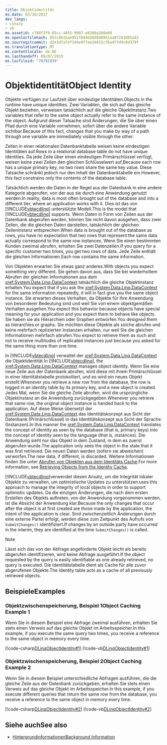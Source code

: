 ```yaml
---
title: Objektidentität
ms.date: 03/30/2017
dev_langs:
- csharp
- vb
ms.assetid: c788f2f9-65cc-4455-9907-e8388a268e00
ms.openlocfilehash: 053c861bae951f044d30d048951aa072b3d85a42
ms.sourcegitcommit: d2e1dfa7ef2d4e9ffae3d431cf6a4ffd9c8d378f
ms.translationtype: MT
ms.contentlocale: de-DE
ms.lasthandoff: 09/07/2019
ms.locfileid: "70792939"
---
```

# <a name="object-identity"></a><span data-ttu-id="f11ca-102">Objektidentität</span><span class="sxs-lookup"><span data-stu-id="f11ca-102">Object Identity</span></span>
<span data-ttu-id="f11ca-103">Objekte verfügen zur Laufzeit über eindeutige Identitäten.</span><span class="sxs-lookup"><span data-stu-id="f11ca-103">Objects in the runtime have unique identities.</span></span> <span data-ttu-id="f11ca-104">Zwei Variablen, die sich auf das gleiche Objekt beziehen, verweisen tatsächlich auf die gleiche Objektinstanz.</span><span class="sxs-lookup"><span data-stu-id="f11ca-104">Two variables that refer to the same object actually refer to the same instance of the object.</span></span> <span data-ttu-id="f11ca-105">Aufgrund dieser Tatsache sind Änderungen, die Sie über einen Pfad durch eine Variable vornehmen, sofort über die andere Variable sichtbar.</span><span class="sxs-lookup"><span data-stu-id="f11ca-105">Because of this fact, changes that you make by way of a path through one variable are immediately visible through the other.</span></span>  
  
 <span data-ttu-id="f11ca-106">Zeilen in einer relationalen Datenbanktabelle weisen keine eindeutigen Identitäten auf.</span><span class="sxs-lookup"><span data-stu-id="f11ca-106">Rows in a relational database table do not have unique identities.</span></span> <span data-ttu-id="f11ca-107">Da jede Zeile über einen eindeutigen Primärschlüssel verfügt, weisen keine zwei Zeilen den gleichen Schlüsselwert auf.</span><span class="sxs-lookup"><span data-stu-id="f11ca-107">Because each row has a unique primary key, no two rows share the same key value.</span></span> <span data-ttu-id="f11ca-108">Diese Tatsache schränkt jedoch nur den Inhalt der Datenbanktabelle ein.</span><span class="sxs-lookup"><span data-stu-id="f11ca-108">However, this fact constrains only the contents of the database table.</span></span>  
  
 <span data-ttu-id="f11ca-109">Tatsächlich werden die Daten in der Regel aus der Datenbank in eine andere Kategorie abgerufen, von der aus sie durch eine Anwendung genutzt werden.</span><span class="sxs-lookup"><span data-stu-id="f11ca-109">In reality, data is most often brought out of the database and into a different tier, where an application works with it.</span></span> <span data-ttu-id="f11ca-110">Dies ist das von [!INCLUDE[vbtecdlinq](../../../../../../includes/vbtecdlinq-md.md)] unterstützte Modell.</span><span class="sxs-lookup"><span data-stu-id="f11ca-110">This is the model that [!INCLUDE[vbtecdlinq](../../../../../../includes/vbtecdlinq-md.md)] supports.</span></span> <span data-ttu-id="f11ca-111">Wenn Daten in Form von Zeilen aus der Datenbank abgerufen werden, können Sie nicht davon ausgehen, dass zwei Zeilen, die die gleichen Daten darstellen, tatsächlich der gleichen Zeileninstanz entsprechen.</span><span class="sxs-lookup"><span data-stu-id="f11ca-111">When data is brought out of the database as rows, you have no expectation that two rows that represent the same data actually correspond to the same row instances.</span></span> <span data-ttu-id="f11ca-112">Wenn Sie einen bestimmten Kunden zweimal abrufen, erhalten Sie zwei Datenzeilen.</span><span class="sxs-lookup"><span data-stu-id="f11ca-112">If you query for a specific customer two times, you get two rows of data.</span></span> <span data-ttu-id="f11ca-113">Jede Zeile enthält die gleichen Informationen.</span><span class="sxs-lookup"><span data-stu-id="f11ca-113">Each row contains the same information.</span></span>  
  
 <span data-ttu-id="f11ca-114">Von Objekten erwarten Sie etwas ganz anderes.</span><span class="sxs-lookup"><span data-stu-id="f11ca-114">With objects you expect something very different.</span></span> <span data-ttu-id="f11ca-115">Sie gehen davon aus, dass Sie bei wiederholtem Abrufen der gleichen Informationen aus dem <xref:System.Data.Linq.DataContext> tatsächlich die gleiche Objektinstanz erhalten.</span><span class="sxs-lookup"><span data-stu-id="f11ca-115">You expect that if you ask the <xref:System.Data.Linq.DataContext> for the same information repeatedly, it will in fact give you the same object instance.</span></span> <span data-ttu-id="f11ca-116">Sie erwarten dieses Verhalten, da Objekte für Ihre Anwendung von besonderer Bedeutung sind und weil Sie von einem objektgemäßen Verhalten ausgehen.</span><span class="sxs-lookup"><span data-stu-id="f11ca-116">You expect this behavior because objects have special meaning for your application and you expect them to behave like objects.</span></span> <span data-ttu-id="f11ca-117">Sie haben sie als Hierarchien oder Graphen entworfen.</span><span class="sxs-lookup"><span data-stu-id="f11ca-117">You designed them as hierarchies or graphs.</span></span> <span data-ttu-id="f11ca-118">Sie möchten diese Objekte als solche abrufen und keine mehrfach replizierten Instanzen erhalten, nur weil Sie die gleichen Informationen mehrfach abrufen.</span><span class="sxs-lookup"><span data-stu-id="f11ca-118">You expect to retrieve them as such and not to receive multitudes of replicated instances just because you asked for the same thing more than one time.</span></span>  
  
 <span data-ttu-id="f11ca-119">In [!INCLUDE[vbtecdlinq](../../../../../../includes/vbtecdlinq-md.md)] verwaltet der <xref:System.Data.Linq.DataContext> die Objektidentität.</span><span class="sxs-lookup"><span data-stu-id="f11ca-119">In [!INCLUDE[vbtecdlinq](../../../../../../includes/vbtecdlinq-md.md)], the <xref:System.Data.Linq.DataContext> manages object identity.</span></span> <span data-ttu-id="f11ca-120">Wenn Sie eine neue Zeile aus der Datenbank abrufen, wird diese mit ihrem Primärschlüssel in einer Identitätstabelle protokolliert, und es wird ein neues Objekt erstellt.</span><span class="sxs-lookup"><span data-stu-id="f11ca-120">Whenever you retrieve a new row from the database, the row is logged in an identity table by its primary key, and a new object is created.</span></span> <span data-ttu-id="f11ca-121">Jedes Mal, wenn Sie die gleiche Zeile abrufen, wird die ursprüngliche Objektinstanz an die Anwendung zurückgegeben.</span><span class="sxs-lookup"><span data-stu-id="f11ca-121">Whenever you retrieve that same row, the original object instance is handed back to the application.</span></span> <span data-ttu-id="f11ca-122">Auf diese Weise übersetzt der <xref:System.Data.Linq.DataContext> das Identitätskonzept aus Sicht der Datenbank (Primärschlüssel) in das Identitätskonzept aus Sicht der Sprache (Instanzen).</span><span class="sxs-lookup"><span data-stu-id="f11ca-122">In this manner the <xref:System.Data.Linq.DataContext> translates the concept of identity as seen by the database (that is, primary keys) into the concept of identity seen by the language (that is, instances).</span></span> <span data-ttu-id="f11ca-123">Die Anwendung sieht nur das Objekt in dem Zustand, in dem es zuerst abgerufen wurde.</span><span class="sxs-lookup"><span data-stu-id="f11ca-123">The application only sees the object in the state that it was first retrieved.</span></span> <span data-ttu-id="f11ca-124">Die neuen Daten werden (sofern sie abweichen) verworfen.</span><span class="sxs-lookup"><span data-stu-id="f11ca-124">The new data, if different, is discarded.</span></span> <span data-ttu-id="f11ca-125">Weitere Informationen finden Sie unter [Abrufen von Objekten aus dem Identitäts Cache](retrieving-objects-from-the-identity-cache.md).</span><span class="sxs-lookup"><span data-stu-id="f11ca-125">For more information, see [Retrieving Objects from the Identity Cache](retrieving-objects-from-the-identity-cache.md).</span></span>  
  
 [!INCLUDE[vbtecdlinq](../../../../../../includes/vbtecdlinq-md.md)]<span data-ttu-id="f11ca-126">verwendet diesen Ansatz, um die Integrität lokaler Objekte zu verwalten, um optimistische Updates zu unterstützen.</span><span class="sxs-lookup"><span data-stu-id="f11ca-126">uses this approach to manage the integrity of local objects in order to support optimistic updates.</span></span> <span data-ttu-id="f11ca-127">Da die einzigen Änderungen, die nach dem ersten Erstellen des Objekts auftreten, von der Anwendung vorgenommen werden, ist die Absicht der Anwendung klar.</span><span class="sxs-lookup"><span data-stu-id="f11ca-127">Because the only changes that occur after the object is at first created are those made by the application, the intent of the application is clear.</span></span> <span data-ttu-id="f11ca-128">Sind zwischenzeitlich Änderungen durch eine externe Partei erfolgt, werden diese zum Zeitpunkt des Aufrufs von `SubmitChanges()` identifiziert.</span><span class="sxs-lookup"><span data-stu-id="f11ca-128">If changes by an outside party have occurred in the interim, they are identified at the time `SubmitChanges()` is called.</span></span>  
  
> [!NOTE]
> <span data-ttu-id="f11ca-129">Lässt sich das von der Abfrage angeforderte Objekt leicht als bereits abgerufen identifizieren, wird keine Abfrage ausgeführt.</span><span class="sxs-lookup"><span data-stu-id="f11ca-129">If the object requested by the query is easily identifiable as one already retrieved, no query is executed.</span></span> <span data-ttu-id="f11ca-130">Die Identitätstabelle dient als Cache für alle zuvor abgerufenen Objekte.</span><span class="sxs-lookup"><span data-stu-id="f11ca-130">The identity table acts as a cache of all previously retrieved objects.</span></span>  
  
## <a name="examples"></a><span data-ttu-id="f11ca-131">Beispiele</span><span class="sxs-lookup"><span data-stu-id="f11ca-131">Examples</span></span>  
  
### <a name="object-caching-example-1"></a><span data-ttu-id="f11ca-132">Objektzwischenspeicherung, Beispiel 1</span><span class="sxs-lookup"><span data-stu-id="f11ca-132">Object Caching Example 1</span></span>  
 <span data-ttu-id="f11ca-133">Wenn Sie in diesem Beispiel eine Abfrage zweimal ausführen, erhalten Sie stets einen Verweis auf das gleiche Objekt im Arbeitsspeicher.</span><span class="sxs-lookup"><span data-stu-id="f11ca-133">In this example, if you execute the same query two times, you receive a reference to the same object in memory every time.</span></span>  
  
 [!code-csharp[DLinqObjectIdentity#1](../../../../../../samples/snippets/csharp/VS_Snippets_Data/DLinqObjectIdentity/cs/Program.cs#1)]
 [!code-vb[DLinqObjectIdentity#1](../../../../../../samples/snippets/visualbasic/VS_Snippets_Data/DLinqObjectIdentity/vb/Module1.vb#1)]  
  
### <a name="object-caching-example-2"></a><span data-ttu-id="f11ca-134">Objektzwischenspeicherung, Beispiel 2</span><span class="sxs-lookup"><span data-stu-id="f11ca-134">Object Caching Example 2</span></span>  
 <span data-ttu-id="f11ca-135">Wenn Sie in diesem Beispiel unterschiedliche Abfragen ausführen, die die gleiche Zeile aus der Datenbank zurückgeben, erhalten Sie stets einen Verweis auf das gleiche Objekt im Arbeitsspeicher.</span><span class="sxs-lookup"><span data-stu-id="f11ca-135">In this example, if you execute different queries that return the same row from the database, you receive a reference to the same object in memory every time.</span></span>  
  
 [!code-csharp[DLinqObjectIdentity#2](../../../../../../samples/snippets/csharp/VS_Snippets_Data/DLinqObjectIdentity/cs/Program.cs#2)]
 [!code-vb[DLinqObjectIdentity#2](../../../../../../samples/snippets/visualbasic/VS_Snippets_Data/DLinqObjectIdentity/vb/Module1.vb#2)]  
  
## <a name="see-also"></a><span data-ttu-id="f11ca-136">Siehe auch</span><span class="sxs-lookup"><span data-stu-id="f11ca-136">See also</span></span>

- [<span data-ttu-id="f11ca-137">Hintergrundinformationen</span><span class="sxs-lookup"><span data-stu-id="f11ca-137">Background Information</span></span>](background-information.md)
